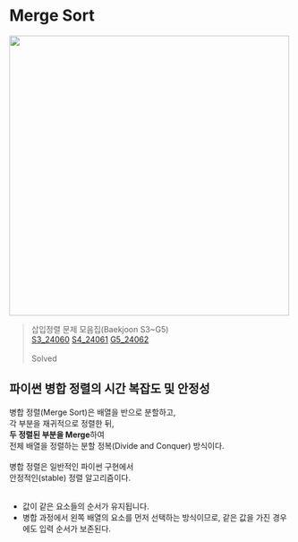 # Merge Sort
<img src="https://github.com/user-attachments/assets/0ad0ef70-0e2c-44be-a414-117ecbb68631" width="500" height="500"/> <br>

>삽입정렬 문제 모음집(Baekjoon S3~G5) <br>
[S3_24060](https://www.acmicpc.net/problem/24060) [S4_24061](https://www.acmicpc.net/problem/24061) [G5_24062](https://www.acmicpc.net/problem/24062)
<br><br>
>Solved <br> 

## 파이썬 병합 정렬의 시간 복잡도 및 안정성
병합 정렬(Merge Sort)은 배열을 반으로 분할하고, <br>
각 부분을 재귀적으로 정렬한 뒤, <br>
**두 정렬된 부분을 Merge**하여 <br>
전체 배열을 정렬하는 분할 정복(Divide and Conquer) 방식이다. <br> 
<br>
병합 정렬은 일반적인 파이썬 구현에서 <br>
안정적인(stable) 정렬 알고리즘이다. <br><br>
- 값이 같은 요소들의 순서가 유지됩니다. <br>
- 병합 과정에서 왼쪽 배열의 요소를 먼저 선택하는 방식이므로,
같은 값을 가진 경우에도 입력 순서가 보존된다. <br>
